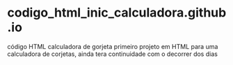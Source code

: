 # codigo_html_inic_calculadora.github.io
código HTML calculadora de gorjeta 
primeiro projeto em HTML para uma calculadora de corjetas, ainda tera continuidade com o decorrer dos dias

